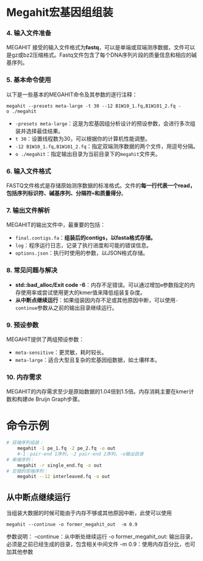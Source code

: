 # Megahit宏基因组组装

### **4. 输入文件准备**

MEGAHIT 接受的输入文件格式为**fastq**，可以是单端或双端测序数据，文件可以是gz或bz2压缩格式。Fastq文件包含了每个DNA序列片段的质量信息和相应的碱基序列。

### **5. 基本命令使用**

以下是一些基本的MEGAHIT命令及其参数的逐行注释：

```
megahit --presets meta-large -t 30 --12 B1W10_1.fq,B1W101_2.fq -o ./megahit
```

- `-presets meta-large`：这是为宏基因组分析设计的预设参数，会进行多次组装并选择最佳结果。
- `t 30`：设置线程数为30，可以根据你的计算机性能调整。
- `-12 B1W10_1.fq,B1W101_2.fq`：指定双端测序数据的两个文件，用逗号分隔。
- `o ./megahit`：指定输出目录为当前目录下的`megahit`文件夹。

### **6. 输入文件格式**

FASTQ文件格式是存储原始测序数据的标准格式。文件的**每一行代表一个read，包括序列标识符、碱基序列、分隔符`+`和质量得分**。

### **7. 输出文件解析**

MEGAHIT的输出文件中，最重要的包括：

- `final.contigs.fa`：**组装后的contigs，以fasta格式存储。**
- `log`：程序运行日志，记录了执行进度和可能的错误信息。
- `options.json`：执行时使用的参数，以JSON格式存储。

[](https://mmbiz.qpic.cn/mmbiz_png/ZgRhHg3laFrkFYFMSMpRh47CRHb9ofyGdfH4PBW9ssmcsia6ibG1fQ2QxYdrMXrnnw93nOZH3wvCmH7VDCnmqqEQ/640?wx_fmt=png&from=appmsg&tp=wxpic&wxfrom=5&wx_lazy=1&wx_co=1)

### **8. 常见问题与解决**

- **std::bad_alloc/Exit code -6**：内存不足错误。可以通过增加`m`参数指定的内存使用率或尝试使用更大的kmer值来降低组装复杂度。
- **从中断点继续运行**：如果组装因内存不足或其他原因中断，可以使用`-continue`参数从之前的输出目录继续运行。

### **9. 预设参数**

MEGAHIT提供了两组预设参数：

- `meta-sensitive`：更灵敏，耗时较长。
- `meta-large`：适合大型且复杂的宏基因组数据，如土壤样本。

### **10. 内存需求**

MEGAHIT的内存需求至少是原始数据的1.04倍到1.5倍。内存消耗主要在kmer计数和构建de Bruijn Graph步骤。

# 命令示例

```bash
# 双端序列组装：
	megahit -1 pe_1.fq -2 pe_2.fq -o out
	#-1：pair-end 1序列，-2 pair-end 2序列，-o输出目录
# 单端序列：
	megahit -r single_end.fq -o out
# 交错的双端序列：
	megahit --12 interleaved.fq -o out
```

## 从中断点继续运行

当组装大数据的时候可能由于内存不够或其他原因中断，此使可以使用

```
megahit --continue -o former_megahit_out  -m 0.9
```

参数说明：
–continue：从中断处继续运行
-o former_megahit_out: 输出目录，必须是之前已经生成的目录，包含相关中间文件
-m 0.9：使用内存百分比，也可加其他参数